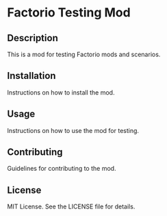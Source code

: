 
# Factorio Testing Mod

## Description
This is a mod for testing Factorio mods and scenarios.

## Installation
Instructions on how to install the mod.

## Usage
Instructions on how to use the mod for testing.

## Contributing
Guidelines for contributing to the mod.

## License
MIT License. See the LICENSE file for details.
